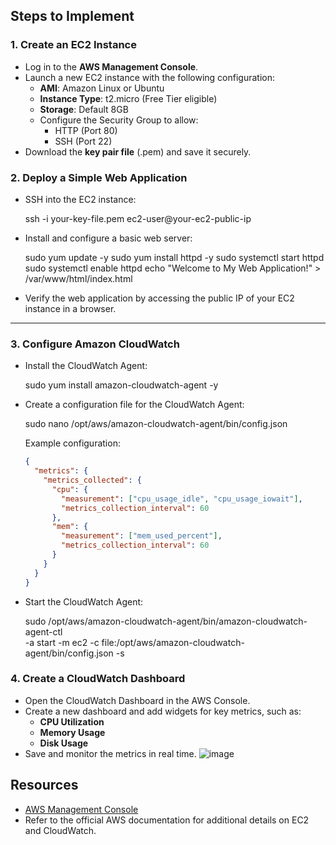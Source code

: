 ## Steps to Implement

### 1. **Create an EC2 Instance**
- Log in to the **AWS Management Console**.
- Launch a new EC2 instance with the following configuration:
  - **AMI**: Amazon Linux or Ubuntu
  - **Instance Type**: t2.micro (Free Tier eligible)
  - **Storage**: Default 8GB
  - Configure the Security Group to allow:
    - HTTP (Port 80)
    - SSH (Port 22)
- Download the **key pair file** (.pem) and save it securely.

### 2. **Deploy a Simple Web Application**
- SSH into the EC2 instance:
  
  ssh -i your-key-file.pem ec2-user@your-ec2-public-ip
 
- Install and configure a basic web server:

  sudo yum update -y
  sudo yum install httpd -y
  sudo systemctl start httpd
  sudo systemctl enable httpd
  echo "Welcome to My Web Application!" > /var/www/html/index.html
 
- Verify the web application by accessing the public IP of your EC2 instance in a browser.

---

### 3. **Configure Amazon CloudWatch**
- Install the CloudWatch Agent:
 
  sudo yum install amazon-cloudwatch-agent -y
 
- Create a configuration file for the CloudWatch Agent:
 
  sudo nano /opt/aws/amazon-cloudwatch-agent/bin/config.json
 
  Example configuration:
  ```json
  {
    "metrics": {
      "metrics_collected": {
        "cpu": {
          "measurement": ["cpu_usage_idle", "cpu_usage_iowait"],
          "metrics_collection_interval": 60
        },
        "mem": {
          "measurement": ["mem_used_percent"],
          "metrics_collection_interval": 60
        }
      }
    }
  }
  
- Start the CloudWatch Agent:

  sudo /opt/aws/amazon-cloudwatch-agent/bin/amazon-cloudwatch-agent-ctl \
  -a start -m ec2 -c file:/opt/aws/amazon-cloudwatch-agent/bin/config.json -s

### 4. **Create a CloudWatch Dashboard**
- Open the CloudWatch Dashboard in the AWS Console.
- Create a new dashboard and add widgets for key metrics, such as:
  - **CPU Utilization**
  - **Memory Usage**
  - **Disk Usage**
- Save and monitor the metrics in real time.
  ![image](https://github.com/user-attachments/assets/b0232032-e4a8-4296-8bb2-ff47e1db3296)


## Resources
- [AWS Management Console](https://aws.amazon.com/)  
- Refer to the official AWS documentation for additional details on EC2 and CloudWatch.
